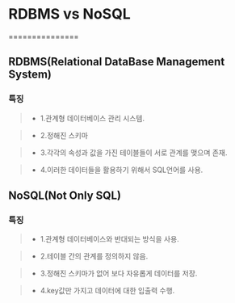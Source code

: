 # RDBMS vs NoSQL
===============

## RDBMS(Relational DataBase Management System)

### 특징

> * 1.관계형 데이터베이스 관리 시스템.

> * 2.정해진 스키마

> * 3.각각의 속성과 값을 가진 테이블들이 서로 관계를 맺으며 존재.

> * 4.이러한 데이터들을 활용하기 위해서 SQL언어를 사용.



## NoSQL(Not Only SQL)

### 특징

> * 1.관계형 데이터베이스와 반대되는 방식을 사용.
 
> * 2.테이블 간의 관계를 정의하지 않음.

> * 3.정해진 스키마가 없어 보다 자유롭게 데이터를 저장.

> * 4.key값만 가지고 데이터에 대한 입출력 수행.
